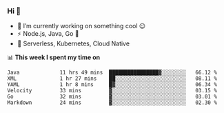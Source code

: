 ### Hi 👋

<!--
**nodejh/nodejh** is a ✨ _special_ ✨ repository because its `README.md` (this file) appears on your GitHub profile.

Here are some ideas to get you started:

- 🔭 I’m currently working on ...
- 🌱 I’m currently learning ...
- 👯 I’m looking to collaborate on ...
- 🤔 I’m looking for help with ...
- 💬 Ask me about ...
- 📫 How to reach me: ...
- 😄 Pronouns: ...
- ⚡ Fun fact: ...
-->

- 🔭 I’m currently working on something cool :wink:
- ⚡ Node.js, Java, Go :thought_balloon:
- 🤖 Serverless, Kubernetes, Cloud Native

📊 **This week I spent my time on**

<!--START_SECTION:waka-->

```text
Java             11 hrs 49 mins  ████████████████▓░░░░░░░░   66.12 %
XML              1 hr 27 mins    ██░░░░░░░░░░░░░░░░░░░░░░░   08.11 %
YAML             1 hr 8 mins     █▓░░░░░░░░░░░░░░░░░░░░░░░   06.34 %
Velocity         33 mins         ▓░░░░░░░░░░░░░░░░░░░░░░░░   03.15 %
Go               32 mins         ▓░░░░░░░░░░░░░░░░░░░░░░░░   03.01 %
Markdown         24 mins         ▓░░░░░░░░░░░░░░░░░░░░░░░░   02.30 %
```

<!--END_SECTION:waka-->


<!--
:traffic_light: **Visitors**

![visitors](https://visitor-badge.glitch.me/badge?page_id=nodejh.nodejh)
-->
